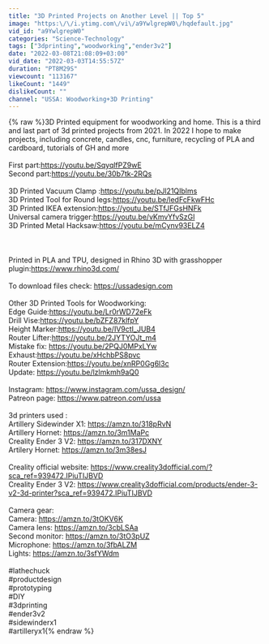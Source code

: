```yaml
---
title: "3D Printed Projects on Another Level || Top 5"
image: "https:\/\/i.ytimg.com\/vi\/a9YwlgrepW0\/hqdefault.jpg"
vid_id: "a9YwlgrepW0"
categories: "Science-Technology"
tags: ["3dprinting","woodworking","ender3v2"]
date: "2022-03-08T21:08:09+03:00"
vid_date: "2022-03-03T14:55:57Z"
duration: "PT8M29S"
viewcount: "113167"
likeCount: "1449"
dislikeCount: ""
channel: "USSA: Woodworking+3D Printing"
---
```

{% raw %}3D Printed equipment for woodworking and home. This is a third and last part of 3d printed projects from 2021. In 2022 I hope to make projects, including concrete, candles, cnc, furniture, recycling of PLA and cardboard, tutorials of GH and more <br /><br />First part:<a rel="nofollow" target="blank" href="https://youtu.be/SqyqlfPZ9wE">https://youtu.be/SqyqlfPZ9wE</a><br />Second part:<a rel="nofollow" target="blank" href="https://youtu.be/30b7tk-2RQs">https://youtu.be/30b7tk-2RQs</a><br /><br />3D Printed Vacuum Clamp :<a rel="nofollow" target="blank" href="https://youtu.be/pJl21QIblms">https://youtu.be/pJl21QIblms</a><br />3D Printed Tool for Round legs:<a rel="nofollow" target="blank" href="https://youtu.be/ledFcFkwFHc">https://youtu.be/ledFcFkwFHc</a><br />3D Printed IKEA extension:<a rel="nofollow" target="blank" href="https://youtu.be/STfJFGsHNFk">https://youtu.be/STfJFGsHNFk</a><br />Universal camera trigger:<a rel="nofollow" target="blank" href="https://youtu.be/vKmvYfvSzGI">https://youtu.be/vKmvYfvSzGI</a><br />3D Printed Metal Hacksaw:<a rel="nofollow" target="blank" href="https://youtu.be/mCynv93ELZ4">https://youtu.be/mCynv93ELZ4</a><br /><br /> <br /><br />Printed in PLA and TPU, designed in Rhino 3D with grasshopper plugin:<a rel="nofollow" target="blank" href="https://www.rhino3d.com/">https://www.rhino3d.com/</a><br /><br />To download files check: <a rel="nofollow" target="blank" href="https://ussadesign.com">https://ussadesign.com</a><br /><br />Other 3D Printed Tools for Woodworking:<br />   Edge Guide:<a rel="nofollow" target="blank" href="https://youtu.be/Lr0rWD72eFk">https://youtu.be/Lr0rWD72eFk</a><br />   Drill Vise:<a rel="nofollow" target="blank" href="https://youtu.be/bZFZ87klfpY">https://youtu.be/bZFZ87klfpY</a><br />   Height Marker:<a rel="nofollow" target="blank" href="https://youtu.be/IV9ctI_JUB4">https://youtu.be/IV9ctI_JUB4</a><br />   Router Lifter:<a rel="nofollow" target="blank" href="https://youtu.be/2JYTYOJt_m4">https://youtu.be/2JYTYOJt_m4</a><br />      Mistake fix: <a rel="nofollow" target="blank" href="https://youtu.be/2PQJ0MPxLYw">https://youtu.be/2PQJ0MPxLYw</a><br />      Exhaust:<a rel="nofollow" target="blank" href="https://youtu.be/xHchbPS8pvc">https://youtu.be/xHchbPS8pvc</a><br />  Router Extension:<a rel="nofollow" target="blank" href="https://youtu.be/xnRP0Gg6l3c">https://youtu.be/xnRP0Gg6l3c</a><br />     Update: <a rel="nofollow" target="blank" href="https://youtu.be/lzlmkmh9aQ0">https://youtu.be/lzlmkmh9aQ0</a><br /><br />Instagram: <a rel="nofollow" target="blank" href="https://www.instagram.com/ussa_design/">https://www.instagram.com/ussa_design/</a> <br />Patreon page: <a rel="nofollow" target="blank" href="https://www.patreon.com/ussa">https://www.patreon.com/ussa</a> <br /><br />3d printers used : <br />Artillery Sidewinder X1: <a rel="nofollow" target="blank" href="https://amzn.to/318pRvN">https://amzn.to/318pRvN</a> <br />Artillery Hornet: <a rel="nofollow" target="blank" href="https://amzn.to/3m1MaPc">https://amzn.to/3m1MaPc</a><br />Creality Ender 3 V2: <a rel="nofollow" target="blank" href="https://amzn.to/317DXNY">https://amzn.to/317DXNY</a> <br />Artilery Hornet: <a rel="nofollow" target="blank" href="https://amzn.to/3m38esJ">https://amzn.to/3m38esJ</a><br /><br />Creality official website: <a rel="nofollow" target="blank" href="https://www.creality3dofficial.com/?sca_ref=939472.IPiuTIJBVD">https://www.creality3dofficial.com/?sca_ref=939472.IPiuTIJBVD</a> <br />Creality Ender 3 V2: <a rel="nofollow" target="blank" href="https://www.creality3dofficial.com/products/ender-3-v2-3d-printer?sca_ref=939472.IPiuTIJBVD">https://www.creality3dofficial.com/products/ender-3-v2-3d-printer?sca_ref=939472.IPiuTIJBVD</a> <br /><br />Camera gear: <br />Camera: <a rel="nofollow" target="blank" href="https://amzn.to/3tOKV6K">https://amzn.to/3tOKV6K</a> <br />Camera lens: <a rel="nofollow" target="blank" href="https://amzn.to/3cbLSAa">https://amzn.to/3cbLSAa</a> <br />Second monitor: <a rel="nofollow" target="blank" href="https://amzn.to/3tO3pUZ">https://amzn.to/3tO3pUZ</a> <br />Microphone: <a rel="nofollow" target="blank" href="https://amzn.to/3fbALZM">https://amzn.to/3fbALZM</a> <br />Lights: <a rel="nofollow" target="blank" href="https://amzn.to/3sfYWdm">https://amzn.to/3sfYWdm</a> <br /><br />#lathechuck<br />#productdesign<br />#prototyping <br />#DIY<br />#3dprinting <br />#ender3v2 <br />#sidewinderx1 <br />#artilleryx1{% endraw %}
